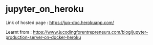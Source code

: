 # jupyter_on_heroku
Link of hosted page : https://jup-doc.herokuapp.com/


Learnt from :  https://www.jucodingforentrepreneurs.com/blog/jupyter-production-server-on-docker-heroku
